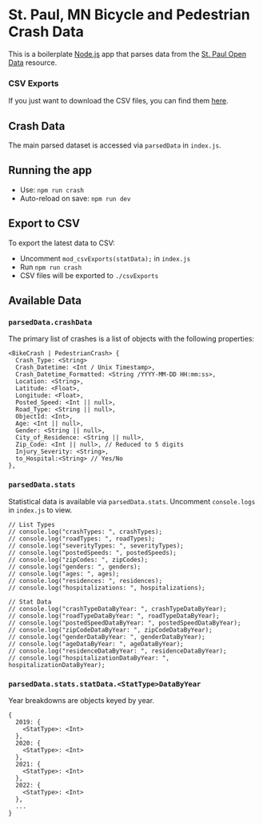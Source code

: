 # St. Paul, MN Bicycle and Pedestrian Crash Data

This is a boilerplate [Node.js](https://nodejs.org/en/) app that parses data from the [St. Paul Open Data](https://information.stpaul.gov/datasets/stpaul::pedestrian-and-bike-crash-dataset-/explore?location=44.944520%2C-93.105671%2C13.03) resource.

### CSV Exports

If you just want to download the CSV files, you can find them [here](https://github.com/STPBike/St-Paul-MN-Bike-Ped-Crashes/tree/main/csvExports).

## Crash Data

The main parsed dataset is accessed via `parsedData` in `index.js`.

## Running the app

- Use: `npm run crash`
- Auto-reload on save: `npm run dev`

## Export to CSV

To export the latest data to CSV:

- Uncomment `mod_csvExports(statData);` in `index.js`
- Run `npm run crash`
- CSV files will be exported to `./csvExports`

## Available Data

### `parsedData.crashData`

The primary list of crashes is a list of objects with the following properties:

```
<BikeCrash | PedestrianCrash> {
  Crash_Type: <String>
  Crash_Datetime: <Int / Unix Timestamp>,
  Crash_Datetime_Formatted: <String /YYYY-MM-DD HH:mm:ss>,
  Location: <String>,
  Latitude: <Float>,
  Longitude: <Float>,
  Posted_Speed: <Int || null>,
  Road_Type: <String || null>,
  ObjectId: <Int>,
  Age: <Int || null>,
  Gender: <String || null>,
  City_of_Residence: <String || null>,
  Zip_Code: <Int || null>, // Reduced to 5 digits
  Injury_Severity: <String>,
  to_Hospital:<String> // Yes/No
},
```

### `parsedData.stats`

Statistical data is available via `parsedData.stats`. Uncomment `console.logs` in `index.js` to view.

```
// List Types
// console.log("crashTypes: ", crashTypes);
// console.log("roadTypes: ", roadTypes);
// console.log("severityTypes: ", severityTypes);
// console.log("postedSpeeds: ", postedSpeeds);
// console.log("zipCodes: ", zipCodes);
// console.log("genders: ", genders);
// console.log("ages: ", ages);
// console.log("residences: ", residences);
// console.log("hospitalizations: ", hospitalizations);

// Stat Data
// console.log("crashTypeDataByYear: ", crashTypeDataByYear);
// console.log("roadTypeDataByYear: ", roadTypeDataByYear);
// console.log("postedSpeedDataByYear: ", postedSpeedDataByYear);
// console.log("zipCodeDataByYear: ", zipCodeDataByYear);
// console.log("genderDataByYear: ", genderDataByYear);
// console.log("ageDataByYear: ", ageDataByYear);
// console.log("residenceDataByYear: ", residenceDataByYear);
// console.log("hospitalizationDataByYear: ", hospitalizationDataByYear);
```

### `parsedData.stats.statData.<StatType>DataByYear`

Year breakdowns are objects keyed by year.

```
{
  2019: {
    <StatType>: <Int>
  },
  2020: {
    <StatType>: <Int>
  },
  2021: {
    <StatType>: <Int>
  },
  2022: {
    <StatType>: <Int>
  },
  ...
}
```
